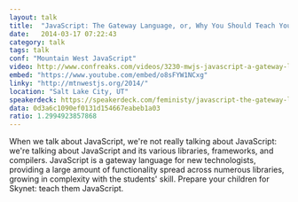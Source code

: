 ```yaml
---
layout: talk
title:  "JavaScript: The Gateway Language, or, Why You Should Teach Your Kids JavaScript"
date:   2014-03-17 07:22:43
category: talk
tags: talk
conf: "Mountain West JavaScript"
video: http://www.confreaks.com/videos/3230-mwjs-javascript-a-gateway-language-or-why-you-should-teach-your-kids-javascript
embed: "https://www.youtube.com/embed/o8sFYW1NCxg"
linky: "http://mtnwestjs.org/2014/"
location: "Salt Lake City, UT"
speakerdeck: https://speakerdeck.com/feministy/javascript-the-gateway-language-or-why-you-should-teach-your-kids-javascript
data: 0d3a6c1090ef0131d154667eabeb1a03
ratio: 1.2994923857868
---
```


When we talk about JavaScript, we're not really talking about JavaScript: we're talking about JavaScript and its various libraries, frameworks, and compilers. JavaScript is a gateway language for new technologists, providing a large amount of functionality spread across numerous libraries, growing in complexity with the students' skill. Prepare your children for Skynet: teach them JavaScript.
